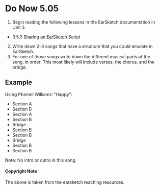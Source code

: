 # Do Now 5.05

1. Begin reading the following lessons in the EarSketch documentation in Unit 3.

* 3.5.3 [Sharing an EarSketch Script](https://earsketch.gatech.edu/earsketch2/#?curriculum=3-5-3)

2. Write down 2-3 songs that have a structure that you could emulate in EarSketch. 
3. For one of those songs write down the different musical parts of the song, in order. This most likely will include verses, the chorus, and the bridge. 

## Example 
Using Pharrell Williams’ “Happy”:

* Section A
* Section B
* Section A
* Section B
* Bridge
* Section B
* Section B
* Bridge
* Section B
* Section B

Note: No intro or outro in this song.


#### Copyright Note
The above is taken from the earsketch teaching resources. 
